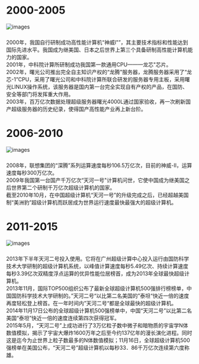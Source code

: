 # 2000-2005
![images](https://github.com/fire-huhuhu/work1_2000-2005-io/raw/gh-pages/images/img1.png)
###
2000年，我国自行研制成功高性能计算机“神威l"”，其主要技术指标和性能达到国际先进水平。我国成为继美国、日本之后世界上第三个具备研制高性能计算机能力的国家。     
2001年，中科院计算所研制成功我国第一款通用CPU———龙芯"芯片。          
2002年，曙光公司推出完全自主知识产权的“龙腾"服务器，龙腾服务器采用了“龙芯-1”CPU，采用了曙光公司和中科院计算所联合研发的服务器专用主板，采用曙光LINUX操作系统，该服务器是国内第一台完全实现自有产权的产品，在国防、安全等部门将发挥重大作用。        
2003年，百万亿次数据处理超级服务器曙光4000L通过国家验收，再一次刷新国产超级服务器的历史纪录，使得国产高性能产业再上新台阶。        
###

# 2006-2010
![images](https://github.com/fire-huhuhu/work1_2000-2005-io/raw/gh-pages/images/img2.png)
###
2008年，联想集团的“深腾”系列运算速度每秒106.5万亿次，目前的神威-Ⅱ，运算速度每秒300万亿次。     
2009年我国第一台国产千万亿次“天河一号"计算机问世，它使中国成为继美国之后世界第二个研制千万亿次超级计算机的国家。        
截至2010年10月，在中国超级计算机“天河一号”的升级完成之后，已经超越美国制“美洲豹”超级计算机而跃居成为世界运行速度最快最强大的超级计算机。         
###

# 2011-2015
![images](https://github.com/fire-huhuhu/work1_2000-2005-io/raw/gh-pages/images/img3.png)
###
2013年下半年天河二号投入使用。它将在广州超级计算中心投入运行由国防科学技术大学研制的超级计算机系统，以峰值计算速度每秒5.49亿次、持续计算速度每秒3.39亿次双精度浮点运算的优异性能位居榜首，成为2013年全球最快超级计算机。      
2013年11月，国际TOP500组织公布了最新全球超级计算机500强排行榜榜单，中国国防科学技术大学研制的。”天河二号“以比第二名美国的”泰坦“快近一倍的速度再度轻松登上榜首。在一年时间内”天河二号“都是全球最快的超级计算机。      
2014年11月17日公布的全球超级计算机500强榜单中，中国“天河二号”以比第二名美国“泰坦”快近一倍的速度连续第四次获得冠军。      
2015年5月，“天河二号”上成功进行了3万亿粒子数中微子和暗物质的宇宙学N体数值模拟，揭示了宇宙大爆炸1600万年之后至今约137亿年的漫长演化进程。同时这是迄今为止世界上粒子数最多的N体数值模拟；11月16日，全球超级计算机500强榜单在美国公布，“天河二号”超级计算机以每秒33．86千万亿次连续第六度称雄。        
###
